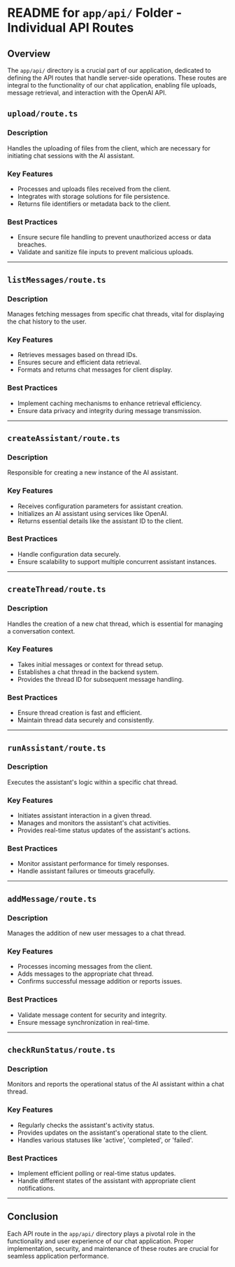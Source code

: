 # README for `app/api/` Folder - Individual API Routes

## Overview
The `app/api/` directory is a crucial part of our application, dedicated to defining the API routes that handle server-side operations. These routes are integral to the functionality of our chat application, enabling file uploads, message retrieval, and interaction with the OpenAI API.



## `upload/route.ts`

### Description
Handles the uploading of files from the client, which are necessary for initiating chat sessions with the AI assistant.

### Key Features
- Processes and uploads files received from the client.
- Integrates with storage solutions for file persistence.
- Returns file identifiers or metadata back to the client.

### Best Practices
- Ensure secure file handling to prevent unauthorized access or data breaches.
- Validate and sanitize file inputs to prevent malicious uploads.

---

## `listMessages/route.ts`

### Description
Manages fetching messages from specific chat threads, vital for displaying the chat history to the user.

### Key Features
- Retrieves messages based on thread IDs.
- Ensures secure and efficient data retrieval.
- Formats and returns chat messages for client display.

### Best Practices
- Implement caching mechanisms to enhance retrieval efficiency.
- Ensure data privacy and integrity during message transmission.

---

## `createAssistant/route.ts`

### Description
Responsible for creating a new instance of the AI assistant.

### Key Features
- Receives configuration parameters for assistant creation.
- Initializes an AI assistant using services like OpenAI.
- Returns essential details like the assistant ID to the client.

### Best Practices
- Handle configuration data securely.
- Ensure scalability to support multiple concurrent assistant instances.

---

## `createThread/route.ts`

### Description
Handles the creation of a new chat thread, which is essential for managing a conversation context.

### Key Features
- Takes initial messages or context for thread setup.
- Establishes a chat thread in the backend system.
- Provides the thread ID for subsequent message handling.

### Best Practices
- Ensure thread creation is fast and efficient.
- Maintain thread data securely and consistently.

---

## `runAssistant/route.ts`

### Description
Executes the assistant's logic within a specific chat thread.

### Key Features
- Initiates assistant interaction in a given thread.
- Manages and monitors the assistant's chat activities.
- Provides real-time status updates of the assistant's actions.

### Best Practices
- Monitor assistant performance for timely responses.
- Handle assistant failures or timeouts gracefully.

---

## `addMessage/route.ts`

### Description
Manages the addition of new user messages to a chat thread.

### Key Features
- Processes incoming messages from the client.
- Adds messages to the appropriate chat thread.
- Confirms successful message addition or reports issues.

### Best Practices
- Validate message content for security and integrity.
- Ensure message synchronization in real-time.

---

## `checkRunStatus/route.ts`

### Description
Monitors and reports the operational status of the AI assistant within a chat thread.

### Key Features
- Regularly checks the assistant's activity status.
- Provides updates on the assistant's operational state to the client.
- Handles various statuses like 'active', 'completed', or 'failed'.

### Best Practices
- Implement efficient polling or real-time status updates.
- Handle different states of the assistant with appropriate client notifications.

---

## Conclusion
Each API route in the `app/api/` directory plays a pivotal role in the functionality and user experience of our chat application. Proper implementation, security, and maintenance of these routes are crucial for seamless application performance.